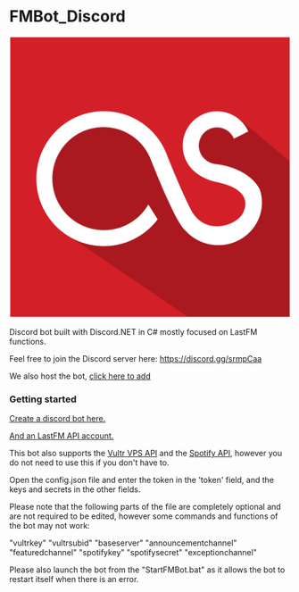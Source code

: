 <h1>FMBot_Discord</h1>

![Logo](https://github.com/Bitl/FMBot_Discord/raw/master/avatar.png)

Discord bot built with Discord.NET in C# mostly focused on LastFM functions.

Feel free to join the Discord server here: https://discord.gg/srmpCaa

We also host the bot, [click here to add](https://discordapp.com/oauth2/authorize?client_id=356268235697553409&scope=bot&permissions=0)

### Getting started

[Create a discord bot here.](https://discordapp.com/developers/applications/me)

[And an LastFM API account.](https://www.last.fm/api/account/create) 

This bot also supports the [Vultr VPS API](https://www.vultr.com/api/) and the [Spotify API](https://beta.developer.spotify.com/dashboard/applications), however you do not need to use this if you don't have to.

Open the config.json file and enter the token in the 'token' field, and the keys and secrets in the other fields.

Please note that the following parts of the file are completely 
optional and are not required to be edited, however some commands
and functions of the bot may not work:

"vultrkey"
"vultrsubid"
"baseserver"
"announcementchannel"
"featuredchannel"
"spotifykey"
"spotifysecret"
"exceptionchannel"

Please also launch the bot from the "StartFMBot.bat" as it allows
the bot to restart itself when there is an error.
